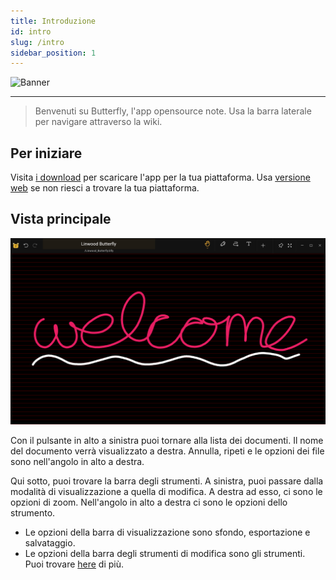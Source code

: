 ```yaml
---
title: Introduzione
id: intro
slug: /intro
sidebar_position: 1
---
```


![Banner](/img/banner.png)

***

> Benvenuti su Butterfly, l'app opensource note.
> Usa la barra laterale per navigare attraverso la wiki.

## Per iniziare

Visita [i download](/downloads) per scaricare l'app per la tua piattaforma.
Usa [versione web](https://butterfly.linwood.dev) se non riesci a trovare la tua piattaforma.

## Vista principale

![Main view](main.png)

Con il pulsante in alto a sinistra puoi tornare alla lista dei documenti. Il nome del documento verrà visualizzato a destra. Annulla, ripeti e le opzioni dei file sono nell'angolo in alto a destra.

Qui sotto, puoi trovare la barra degli strumenti. A sinistra, puoi passare dalla modalità di visualizzazione a quella di modifica. A destra ad esso, ci sono le opzioni di zoom. Nell'angolo in alto a destra ci sono le opzioni dello strumento.

- Le opzioni della barra di visualizzazione sono sfondo, esportazione e salvataggio.
- Le opzioni della barra degli strumenti di modifica sono gli strumenti. Puoi trovare [here](background) di più.
